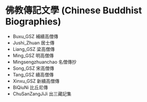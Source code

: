 # 佛教傳記文學 (Chinese Buddhist Biographies)

* Buxu_GSZ 補續高僧傳
* Jushi_Zhuan 居士傳
* Liang_GSZ 梁高僧傳
* Ming_GSZ 明高僧傳
* Mingsengzhuanchao 名僧傳抄
* Song_GSZ 宋高僧傳
* Tang_GSZ 續高僧傳
* Xinxu_GSZ 新續高僧傳
* BiQiuNi 比丘尼傳
* ChuSanZangJiJi 出三藏記集
